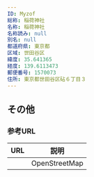 ```yaml
---
ID: Myzof
総称: 稲荷神社
名称: 稲荷神社
名称読み: null
別名: null
都道府県: 東京都
区域: 世田谷区
緯度: 35.641365
経度: 139.6113473
郵便番号: 1570073
住所: 東京都世田谷区砧６丁目３
---
```


## その他

### 参考URL

| URL | 説明          |
| --- | ------------- |
|     | OpenStreetMap |
